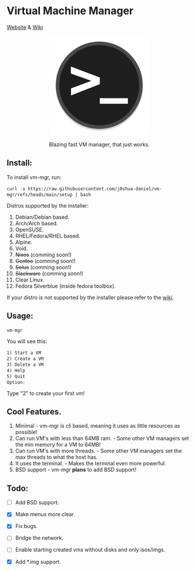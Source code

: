 # Virtual Machine Manager

[Website](https://period-first-dialog-sims.trycloudflare.com) & [Wiki](https://period-first-dialog-sims.trycloudflare.com/wiki)

<a href="https://period-first-dialog-sims.trycloudflare.com">
<p align="center" width="100%">
    <img width="270px" src="https://github.com/j0shua-daniel/images/blob/main/favcon.png?raw=true"> 
</p>
</a>

<p align="center" ">Blazing fast VM manager, that just works.</p>


## Install:

To install vm-mgr, run:

```
curl -s https://raw.githubusercontent.com/j0shua-daniel/vm-mgr/refs/heads/main/setup | bash
```

Distros supported by the installer:

1. Debian/Debian based.
2. Arch/Arch based.
3. OpenSUSE.
4. RHEL/Fedora/RHEL based.
5. Alpine.
6. Void.
7. ~~Nixos~~ (comming soon!)
8. ~~Gentoo~~ (comming soon!)
9. ~~Solus~~ (comming soon!)
10. ~~Slackware~~ (comming soon!)
11. Clear Linux.
12. Fedora Silverblue (inside fedora toolbox).
    
If your distro is not supported by the installer please refer to the [wiki](https://period-first-dialog-sims.trycloudflare.com/wiki).

## Usage:

```
vm-mgr
```

You will see this: 
```
1) Start a VM
2) Create a VM
3) Delete a VM
4) Help
5) Quit
Option:
```
Type "2" to create your first vm!

## Cool Features.
1. Minimal - vm-mgr is cli based, meaning it uses as little resources as possible!
2. Can run VM's with less than 64MB ram. - Some other VM managers set the min memory for a VM to 64MB!
3. Can run VM's with more threads. - Some other VM managers set the max threads to what the host has.
4. It uses the terminal. - Makes the terminal even more powerful.
5. BSD support - vm-mgr **plans** to add BSD support!

## Todo:

- [ ] Add BSD support.
- [x] Make menus more clear.
- [x] Fix bugs.
- [ ] Bridge the network.
- [ ] Enable starting created vms without disks and only isos/imgs.
- [x] Add *.img support.

